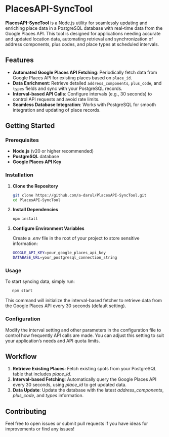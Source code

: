# PlacesAPI-SyncTool

**PlacesAPI-SyncTool** is a Node.js utility for seamlessly updating and enriching place data in a PostgreSQL database with real-time data from the Google Places API. This tool is designed for applications needing accurate and updated location data, automating retrieval and synchronization of address components, plus codes, and place types at scheduled intervals.

## Features

- **Automated Google Places API Fetching**: Periodically fetch data from Google Places API for existing places based on `place_id`.
- **Data Enrichment**: Retrieve detailed `address_components`, `plus_code`, and `types` fields and sync with your PostgreSQL records.
- **Interval-based API Calls**: Configure intervals (e.g., 30 seconds) to control API requests and avoid rate limits.
- **Seamless Database Integration**: Works with PostgreSQL for smooth integration and updating of place records.

## Getting Started

### Prerequisites

- **Node.js** (v20 or higher recommended)
- **PostgreSQL** database
- **Google Places API Key**

### Installation

1. **Clone the Repository**
   ```bash
   git clone https://github.com/a-darul/PlacesAPI-SyncTool.git
   cd PlacesAPI-SyncTool
2. **Install Dependencies**
   ```bash
   npm install
3. **Configure Environment Variables**
   
    Create a *.env* file in the root of your project to store sensitive information:
   ```bash
   GOOGLE_API_KEY=your_google_places_api_key
   DATABASE_URL=your_postgresql_connection_string

### Usage
To start syncing data, simply run:
```bash
   npm start
```

This command will initialize the interval-based fetcher to retrieve data from the Google Places API every 30 seconds (default setting).

### Configuration

Modify the interval setting and other parameters in the configuration file to control how frequently API calls are made. You can adjust this setting to suit your application’s needs and API quota limits.


## Workflow

1. **Retrieve Existing Places**: Fetch existing spots from your PostgreSQL table that includes *place_id*.
2. **Interval-based Fetching**: Automatically query the Google Places API every 30 seconds, using *place_id* to get updated data.
3. **Data Update**: Update the database with the latest *address_components*, *plus_code*, and *types* information.

## Contributing
Feel free to open issues or submit pull requests if you have ideas for improvements or find any issues!
